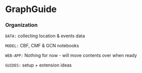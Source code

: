# GraphGuide

### Organization

`DATA:` collecting location & events data

`MODEL:` CBF, CMF & GCN notebooks

`WEB-APP:` Nothing for now - will move contents over when ready

`GUIDES:` setup + extension ideas

